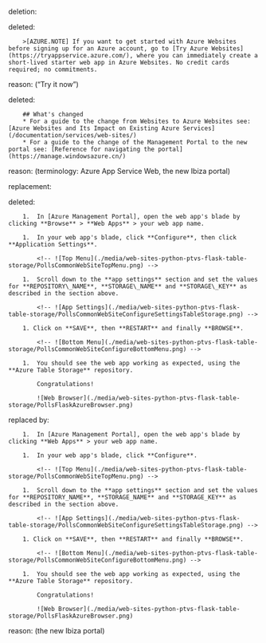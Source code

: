 deletion:

deleted:

		>[AZURE.NOTE] If you want to get started with Azure Websites before signing up for an Azure account, go to [Try Azure Websites](https://tryappservice.azure.com/), where you can immediately create a short-lived starter web app in Azure Websites. No credit cards required; no commitments.

reason: (“Try it now”)

deleted:

		## What's changed
		* For a guide to the change from Websites to Azure Websites see: [Azure Websites and Its Impact on Existing Azure Services](/documentation/services/web-sites/)
		* For a guide to the change of the Management Portal to the new portal see: [Reference for navigating the portal](https://manage.windowsazure.cn/)

reason: (terminology: Azure App Service Web, the new Ibiza portal)

replacement:

deleted:

		1.  In [Azure Management Portal], open the web app's blade by clicking **Browse** > **Web Apps** > your web app name.
		
		1.  In your web app's blade, click **Configure**, then click **Application Settings**.
		
		  	<!-- ![Top Menu](./media/web-sites-python-ptvs-flask-table-storage/PollsCommonWebSiteTopMenu.png) -->
		
		1.  Scroll down to the **app settings** section and set the values for **REPOSITORY\_NAME**, **STORAGE\_NAME** and **STORAGE\_KEY** as described in the section above.
		
		  	<!-- ![App Settings](./media/web-sites-python-ptvs-flask-table-storage/PollsCommonWebSiteConfigureSettingsTableStorage.png) -->
		
		1. Click on **SAVE**, then **RESTART** and finally **BROWSE**.
		
		  	<!-- ![Bottom Menu](./media/web-sites-python-ptvs-flask-table-storage/PollsCommonWebSiteConfigureBottomMenu.png) -->
		
		1.  You should see the web app working as expected, using the **Azure Table Storage** repository.
		
		    Congratulations!
		
		  	![Web Browser](./media/web-sites-python-ptvs-flask-table-storage/PollsFlaskAzureBrowser.png)

replaced by:

		1.  In [Azure Management Portal], open the web app's blade by clicking **Web Apps** > your web app name.
		
		1.  In your web app's blade, click **Configure**.
		
		  	<!-- ![Top Menu](./media/web-sites-python-ptvs-flask-table-storage/PollsCommonWebSiteTopMenu.png) -->
		
		1.  Scroll down to the **app settings** section and set the values for **REPOSITORY_NAME**, **STORAGE_NAME** and **STORAGE_KEY** as described in the section above.
		
		  	<!-- ![App Settings](./media/web-sites-python-ptvs-flask-table-storage/PollsCommonWebSiteConfigureSettingsTableStorage.png) -->
		
		1. Click on **SAVE**, then **RESTART** and finally **BROWSE**.
		
		  	<!-- ![Bottom Menu](./media/web-sites-python-ptvs-flask-table-storage/PollsCommonWebSiteConfigureBottomMenu.png) -->
		
		1.  You should see the web app working as expected, using the **Azure Table Storage** repository.
		
		    Congratulations!
		
		  	![Web Browser](./media/web-sites-python-ptvs-flask-table-storage/PollsFlaskAzureBrowser.png)

reason: (the new Ibiza portal)

